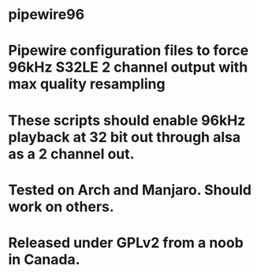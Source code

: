 # pipewire96
# Pipewire configuration files to force 96kHz S32LE 2 channel output with max quality resampling
# These scripts should enable 96kHz playback at 32 bit out through alsa as a 2 channel out.
# Tested on Arch and Manjaro.  Should work on others.  
# Released under GPLv2 from a noob in Canada.

